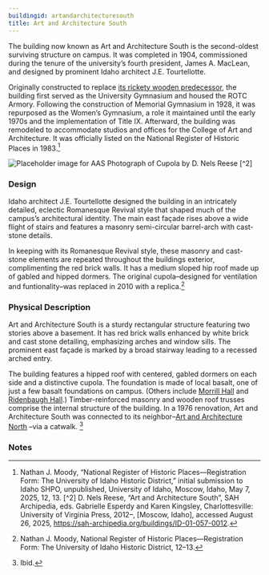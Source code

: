 ```yaml
---
buildingid: artandarchitecturesouth
title: Art and Architecture South
---
```


The building now known as Art and Architecture South is the second-oldest surviving structure on campus. It was completed in 1904, commissioned during the tenure of the university’s fourth president, James A. MacLean, and designed by prominent Idaho architect J.E. Tourtellotte. 

Originally constructed to replace [its rickety wooden predecessor](/digital/campus/buildings/armoryold), the building first served as the University Gymnasium and housed the ROTC Armory. Following the construction of Memorial Gymnasium in 1928, it was repurposed as the Women’s Gymnasium, a role it maintained until the early 1970s and the implementation of Title IX. Afterward, the building was remodeled to accommodate studios and offices for the College of Art and Architecture. It was officially listed on the National Register of Historic Places in 1983.[^1]

![Placeholder image for AAS](https://sah-archipedia.org/sites/default/files/pictures/full/ID-01-057-0012_004.jpg)
Photograph of Cupola by D. Nels Reese [^2]
### Design
Idaho architect J.E. Tourtellotte designed the building in an intricately detailed, eclectic Romanesque Revival style that shaped much of the campus’s architectural identity. The main east façade rises above a wide flight of stairs and features a masonry semi-circular barrel-arch with cast-stone details. 

 In keeping with its Romanesque Revival style, these masonry and cast-stone elements are repeated throughout the buildings exterior, complimenting the red brick walls. It has a medium sloped hip roof made up of gabled and hipped dormers. The original cupola–designed for ventilation and funtionality–was replaced in 2010 with a replica.[^3] 

### Physical Description

Art and Architecture South is a sturdy rectangular structure featuring two stories above a basement. It has red brick walls enhanced by white brick and cast stone detailing, emphasizing arches and window sills. The prominent east façade is marked by a broad stairway leading to a recessed arched entry.

The building features a hipped roof with centered, gabled dormers on each side and a distinctive cupola. The foundation is made of local basalt, one of just a few basalt foundations on campus. (Others include [Morrill Hall](/digital/campus/buildings/morrillhall) and [Ridenbaugh Hall](/digital/campus/buildings/ridenbaughhall).) Timber-reinforced masonry and wooden roof trusses comprise the internal structure of the building. In a 1976 renovation, Art and Architecture South was connected to its neighbor–[Art and Architecture North](/digital/campus/buildings/artandarchitecturenorth) –via a catwalk. [^4]

### Notes 
[^1]: Nathan J. Moody, “National Register of Historic Places—Registration Form: The University of Idaho Historic District,” initial submission to Idaho SHPO, unpublished, University of Idaho, Moscow, Idaho, May 7, 2025, 12, 13. 
[^2] D. Nels Reese, “Art and Architecture South”, SAH Archipedia, eds. Gabrielle Esperdy and Karen Kingsley, Charlottesville: University of Virginia Press, 2012–, [Moscow, Idaho], accessed August 26, 2025, https://sah-archipedia.org/buildings/ID-01-057-0012. 
[^3]: Nathan J. Moody, National Register of Historic Places—Registration Form: The University of Idaho Historic District, 12–13. 
[^4]: Ibid. 